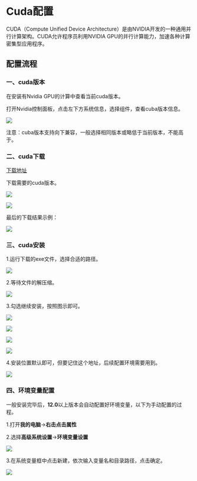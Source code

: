 # Cuda配置

CUDA（Compute Unified Device Architecture）是由NVIDIA开发的一种通用并行计算架构。CUDA允许程序员利用NVIDIA GPU的并行计算能力，加速各种计算密集型应用程序。

## 配置流程 

### 一、cuda版本

在安装有Nvidia GPU的计算中查看当前cuda版本。

打开Nvidia控制面板，点击左下方系统信息，选择组件，查看cuba版本信息。

![](pic/image1.png)

注意：cuba版本支持向下兼容，一般选择相同版本或略低于当前版本，不能高于。

### 二、cuda下载

[下载地址](https://developer.nvidia.com/cuda-toolkit-archive)

下载需要的cuda版本。

![](pic/image2.png)

![](pic/image3.png)

最后的下载结果示例：

![](pic/image4.png)

### 三、cuda安装

1.运行下载的exe文件，选择合适的路径。

![](pic/image5.png)

2.等待文件的解压缩。

![](pic/image6.png)

3.勾选继续安装，按照图示即可。

![](pic/image7.png)

![](pic/image8.png)

![](pic/image9.png)

![](pic/image10.png)

4.安装位置默认即可，但要记住这个地址，后续配置环境需要用到。

![](pic/image11.png)

### 四、环境变量配置

一般安装完毕后，**12.0**以上版本会自动配置好环境变量，以下为手动配置的过程。

1.打开**我的电脑**->**右击点击属性**

2.选择**高级系统设置**->**环境变量设置**

![](pic/image12.png)

3.在系统变量框中点击新建，依次输入变量名和目录路径，点击确定。

![](pic/image13.png)







